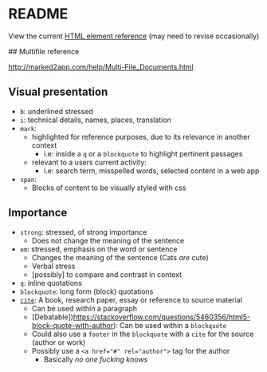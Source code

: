 # README

View the current [HTML element reference](https://developer.mozilla.org/en-US/docs/Web/HTML/Element) (may need to revise occasionally)


## Multifile reference

http://marked2app.com/help/Multi-File_Documents.html


## Visual presentation

- `b`: underlined stressed
- `i`: technical details, names, places, translation
- `mark`:
    - highlighted for reference purposes, due to its relevance in another context
        - i.e: inside a `q` or a `blockquote` to highlight pertinent passages
    - relevant to a users current activity:
        - i.e: search term, misspelled words, selected content in a web app
- `span`:
    - Blocks of content to be visually styled with css

## Importance

- `strong`: stressed, of strong importance
    - Does not change the meaning of the sentence
- `em`: stressed, emphasis on the word or sentence
    - Changes the meaning of the sentence (Cats _are_ cute)
    - Verbal stress
    - [possibly] to compare and contrast in context
- `q`: inline quotations
- `blockquote`: long form (block) quotations
- [`cite`](https://developer.mozilla.org/en-US/docs/Web/HTML/Element/cite): A book, research paper, essay or reference to source material
    - Can be used within a paragraph
    - [Debatable])https://stackoverflow.com/questions/5460356/html5-block-quote-with-author): Can be used within a `blockquote`
    - Could also use a `footer` in the `blockquote` with a `cite` for the source (author or work)
    - Possibly use a `<a href="#" rel="author">` tag for the author
        - Basically *no one fucking knows*
